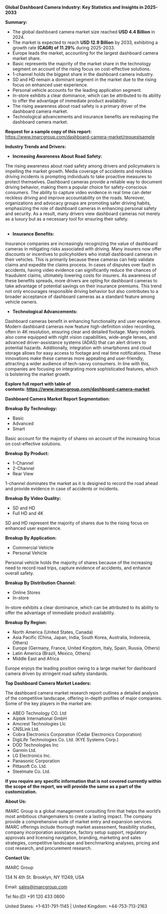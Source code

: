 ﻿**Global Dashboard Camera Industry: Key Statistics and Insights in 2025-2033**

**Summary:**        

- The global dashboard camera market size reached **USD 4.4 Billion** in 2024.
- The market is expected to reach **USD 12.9 Billion** by 2033, exhibiting a growth rate **(CAGR) of 11.29%** during 2025-2033.
- Europe leads the market, accounting for the largest dashboard camera market share.
- Basic represents the majority of the market share in the technology segment on account of the rising focus on cost-effective solutions. 
- 1-channel holds the biggest share in the dashboard camera industry.
- SD and HD remain a dominant segment in the market due to the rising focus on enhanced user experience.
- Personal vehicle accounts for the leading application segment.
- In-store exhibits a clear dominance, which can be attributed to its ability to offer the advantage of immediate product availability.
- The rising awareness about road safety is a primary driver of the dashboard camera market.
- Technological advancements and insurance benefits are reshaping the dashboard camera market.

**Request for a sample copy of this report:** <https://www.imarcgroup.com/dashboard-camera-market/requestsample>

**Industry Trends and Drivers:**

- **Increasing Awareness About Road Safety:**  

The rising awareness about road safety among drivers and policymakers is impelling the market growth. Media coverage of accidents and reckless driving incidents is prompting individuals to take proactive measures to protect themselves. Dashboard cameras provide a reliable way to document driving behavior, making them a popular choice for safety-conscious consumers. The ability to capture video evidence in real time can deter reckless driving and improve accountability on the roads. Moreover, organizations and advocacy groups are promoting safer driving habits, emphasizing the role of dashboard cameras in enhancing personal safety and security. As a result, many drivers view dashboard cameras not merely as a luxury but as a necessary tool for ensuring their safety.                            

- **Insurance Benefits:**

Insurance companies are increasingly recognizing the value of dashboard cameras in mitigating risks associated with driving. Many insurers now offer discounts or incentives to policyholders who install dashboard cameras in their vehicles. This is primarily because these cameras can help validate claims and expedite the claims process. In cases of disputes over fault in accidents, having video evidence can significantly reduce the chances of fraudulent claims, ultimately lowering costs for insurers. As awareness of these benefits spreads, more drivers are opting for dashboard cameras to take advantage of potential savings on their insurance premiums. This trend not only encourages responsible driving behavior but also contributes to a broader acceptance of dashboard cameras as a standard feature among vehicle owners.

- **Technological Advancements:**    

Dashboard cameras benefit in enhancing functionality and user experience. Modern dashboard cameras now feature high-definition video recording, often in 4K resolution, ensuring clear and detailed footage. Many models also come equipped with night vision capabilities, wide-angle lenses, and advanced driver-assistance systems (ADAS) that can alert drivers to potential hazards. Additionally, integration with smartphones and cloud storage allows for easy access to footage and real time notifications. These innovations make these cameras more appealing and user-friendly, attracting a wider audience of tech-savvy consumers. In line with this, companies are focusing on integrating more sophisticated features, which is bolstering the market growth.

**Explore full report with table of contents: <https://www.imarcgroup.com/dashboard-camera-market>**

**Dashboard Camera Market Report Segmentation:**

**Breakup By Technology:**

- Basic
- Advanced
- Smart

Basic account for the majority of shares on account of the increasing focus on cost-effective solutions.   

**Breakup By Product:**

- 1-Channel
- 2-Channel
- Rear View

1-channel dominates the market as it is designed to record the road ahead and provide evidence in case of accidents or incidents.    

**Breakup By Video Quality:**

- SD and HD
- Full HD and 4K

SD and HD represent the majority of shares due to the rising focus on enhanced user experience.    

**Breakup By Application:**

- Commercial Vehicle
- Personal Vehicle

Personal vehicle holds the majority of shares because of the increasing need to record road trips, capture evidence of accidents, and enhance overall safety.         

**Breakup By Distribution Channel:**

- Online Stores
- In-store

In-store exhibits a clear dominance, which can be attributed to its ability to offer the advantage of immediate product availability.       

**Breakup By Region:**

- North America (United States, Canada)
- Asia Pacific (China, Japan, India, South Korea, Australia, Indonesia, Others)
- Europe (Germany, France, United Kingdom, Italy, Spain, Russia, Others)
- Latin America (Brazil, Mexico, Others)
- Middle East and Africa

Europe enjoys the leading position owing to a large market for dashboard camera driven by stringent road safety standards.  

**Top Dashboard Camera Market Leaders:**

The dashboard camera market research report outlines a detailed analysis of the competitive landscape, offering in-depth profiles of major companies. Some of the key players in the market are: 

- ABEO Technology CO. Ltd
- Aiptek International GmbH
- Amcrest Technologies Llc
- CNSLink Ltd.
- Cobra Electronics Corporation (Cedar Electronics Corporation)
- DigiLife Technologies Co. Ltd. (KYE Systems Corp.)
- DOD Technologies Inc
- Garmin Ltd.
- LG Electronics Inc.
- Panasonic Corporation
- Pittasoft Co. Ltd.
- Steelmate Co. Ltd.

**If you require any specific information that is not covered currently within the scope of the report, we will provide the same as a part of the customization.**

**About Us:**

IMARC Group is a global management consulting firm that helps the world’s most ambitious changemakers to create a lasting impact. The company provide a comprehensive suite of market entry and expansion services. IMARC offerings include thorough market assessment, feasibility studies, company incorporation assistance, factory setup support, regulatory approvals and licensing navigation, branding, marketing and sales strategies, competitive landscape and benchmarking analyses, pricing and cost research, and procurement research.

**Contact Us:**

IMARC Group

134 N 4th St. Brooklyn, NY 11249, USA

Email: sales@imarcgroup.com

Tel No:(D) +91 120 433 0800

United States: +1-631-791-1145 | United Kingdom: +44-753-713-2163
